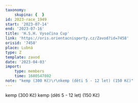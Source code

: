 ```yaml
---
taxonomy:
    skupina: {  }
id: 2023-race_1949
start: '2023-07-14'
end: '2023-07-16'
title: 'H.S.H. Vysočina Cup'
link: 'https://oris.orientacnisporty.cz/Zavod?id=7458'
orisid: '7458'
place: Lubná
type: Z
template: zavod
date: '2023-04-03'
import:
    type: members
    time: 1680547802
note: "kemp (300 Kč)\r\nkemp (děti 5 - 12 let) (150 Kč)"
---
```


kemp (300 Kč)
kemp (děti 5 - 12 let) (150 Kč)
